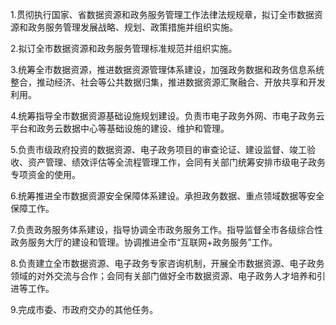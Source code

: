 1.贯彻执行国家、省数据资源和政务服务管理工作法律法规规章，拟订全市数据资源和政务服务管理发展战略、规划、政策措施并组织实施。

2.拟订全市数据资源和政务服务管理标准规范并组织实施。

3.统筹全市数据资源，推进数据资源管理体系建设，加强政务数据和政务信息系统整合，推动经济、社会等公共数据归集，推进数据资源汇聚融合、开放共享和开发利用。

4.统筹指导全市数据资源基础设施规划建设。负责市电子政务外网、市电子政务云平台和政务云数据中心等基础设施的建设、维护和管理。

5.负责市级政府投资的数据资源、电子政务项目的审查论证、建设监督、竣工验收、资产管理、绩效评估等全流程管理工作，会同有关部门统筹安排市级电子政务专项资金的使用。

6.统筹推进全市数据资源安全保障体系建设。承担政务数据、重点领域数据等安全保障工作。

7.负责政务服务体系建设，指导协调全市政务服务工作。指导监督全市各级综合性政务服务大厅的建设和管理。协调推进全市“互联网+政务服务”工作。

8.负责建立全市数据资源、电子政务专家咨询机制，开展全市数据资源、电子政务领域的对外交流与合作；会同有关部门做好全市数据资源、电子政务人才培养和引进等工作。

9.完成市委、市政府交办的其他任务。